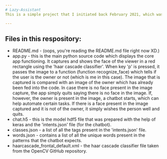 ```yaml
---
# Lazy-Assistant
This is a simple project that I initiated back February 2021, which was initiated with the aim of learning something new and applying the knowledge I have gained to automation tasks (yes, I am a lazy guy who loves automating things XD). The automation, till now, is only restricted to a simple toggling off and on of an LED bulb with a raspberry pi with a chatbot interface. Originally, the chatbot was developed with the help of pytorch, but since pytorch was not working on the raspberry pi , I migrated to keras. I will try to give you a brief description of the files included this respository below.

---
```

## Files in this respository:
* README.md - (oops, you're reading the README.md file right now XD.)
* app.py - this is the main python source code which displays the core app functioning. It captures and shows the face of the viewer in a red rectangle using the 'haar cascade classifier'. When key 'p' is pressed, it passes the image to a function (function recognize_face) which tells if the user is the owner or not (which is me in this case). The image that is captured is compared with an image of the owner which has already been fed into the code. In case there is no face present in the image capture, the app simply quits saying there is no face in the image. If, however, the owner is present in the image, a chatbot starts, which can help automate certain tasks. If there is a face present in the image captured and it is not of the owner, it simply wishes the person well and quits.
* chat.h5 - this is the model hdf5 file that was prepared with the help of keras and the 'intents.json' file (for the chatbot).
* classes.json - a list of all the tags present in the 'intents.json' file.
* words.json - contains a list of all the unique words present in the patterns that the chatbot expects.
* haarcascade_frontal_default.xml - the haar cascade classifier file taken from the OpenCV GitHub repository.

